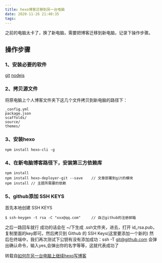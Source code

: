 ```yaml
---
title: hexo博客迁移到另一台电脑
date: 2020-11-26 21:40:35
tags:
---
```

之前的电脑太卡了，换了新电脑，需要把博客迁移到新电脑，记录下操作步骤。

<!--more-->
## 操作步骤
### 1、安装必要的软件
[git](https://git-scm.com/)
[nodejs](https://nodejs.org/en/)

### 2、拷贝源文件
将原电脑上个人博客文件夹下这几个文件拷贝到新电脑的路径下：
```
_config.yml
package.json
scaffolds/
source/
themes/
```

### 3、安装hexo
```
npm install hexo-cli -g
```

### 4、在新电脑博客路径下，安装第三方依赖库
```
npm install
npm install hexo-deployer-git --save    // 文章部署到git的模块
npm install // 主题所需要的依赖
```

### 5、github添加 SSH KEYS
首先本地创建 SSH KEYS
```
$ ssh-keygen -t rsa -C "xxx@qq.com"     // 自己github的注册邮箱
```
之后一路回车就行
成功的话会在 ~/下生成 .ssh文件夹，进去，打开 id_rsa.pub，复制里面的key即可。然后拷贝到 Github 的 SSH Keys(这里要添加一个新的)
然后在终端中，我们再次测试下公钥有没有添加成功：ssh -T git@github.com
会弹出确认命令，输入yes,会弹出你的名字等等，这就代表成功了

转载自[如何在另一台电脑上继续hexo写博客](https://blog.csdn.net/wqssh21/article/details/105105705)